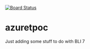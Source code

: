 [![Board Status](https://dev.azure.com/paulbasha/160f8b45-c27e-4c1b-bd66-5e27022612ed/20f1b440-39f6-4893-a510-2946c21be3ca/_apis/work/boardbadge/ca6f3113-0a70-4e27-a7e5-b7080df8ef90)](https://dev.azure.com/paulbasha/160f8b45-c27e-4c1b-bd66-5e27022612ed/_boards/board/t/20f1b440-39f6-4893-a510-2946c21be3ca/Microsoft.RequirementCategory)
# azuretpoc
Just adding some stuff to do with BLI 7
